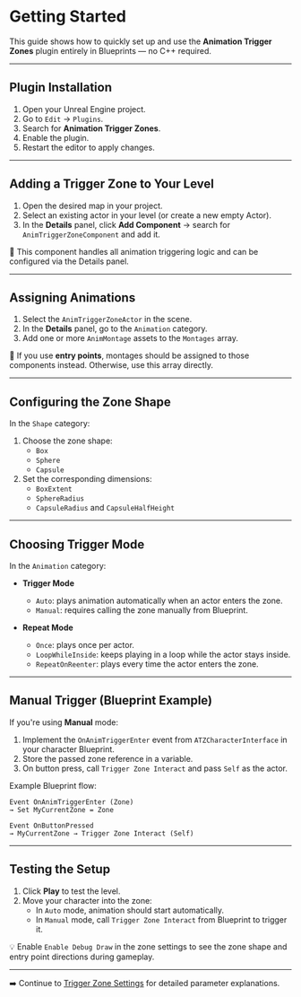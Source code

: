 # Getting Started

This guide shows how to quickly set up and use the **Animation Trigger Zones** plugin entirely in Blueprints — no C++ required.

---

## Plugin Installation

1. Open your Unreal Engine project.
2. Go to `Edit` → `Plugins`.
3. Search for **Animation Trigger Zones**.
4. Enable the plugin.
5. Restart the editor to apply changes.

---

## Adding a Trigger Zone to Your Level

1. Open the desired map in your project.
2. Select an existing actor in your level (or create a new empty Actor).
3. In the **Details** panel, click **Add Component** → search for `AnimTriggerZoneComponent` and add it.

🎯 This component handles all animation triggering logic and can be configured via the Details panel.

---

## Assigning Animations

1. Select the `AnimTriggerZoneActor` in the scene.
2. In the **Details** panel, go to the `Animation` category.
3. Add one or more `AnimMontage` assets to the `Montages` array.

📌 If you use **entry points**, montages should be assigned to those components instead. Otherwise, use this array directly.

---

## Configuring the Zone Shape

In the `Shape` category:

1. Choose the zone shape:
   - `Box`
   - `Sphere`
   - `Capsule`
2. Set the corresponding dimensions:
   - `BoxExtent`
   - `SphereRadius`
   - `CapsuleRadius` and `CapsuleHalfHeight`

<!-- PLACEHOLDER: SCREENSHOT_SHAPE_SETTINGS -->

---

## Choosing Trigger Mode

In the `Animation` category:

- **Trigger Mode**  
  - `Auto`: plays animation automatically when an actor enters the zone.  
  - `Manual`: requires calling the zone manually from Blueprint.

- **Repeat Mode**  
  - `Once`: plays once per actor.  
  - `LoopWhileInside`: keeps playing in a loop while the actor stays inside.  
  - `RepeatOnReenter`: plays every time the actor enters the zone.

---

## Manual Trigger (Blueprint Example)

If you're using **Manual** mode:

1. Implement the `OnAnimTriggerEnter` event from `ATZCharacterInterface` in your character Blueprint.
2. Store the passed zone reference in a variable.
3. On button press, call `Trigger Zone Interact` and pass `Self` as the actor.

<!-- PLACEHOLDER: SCREENSHOT_TRIGGER_ZONE_INTERACT -->

Example Blueprint flow:

```blueprint
Event OnAnimTriggerEnter (Zone)
→ Set MyCurrentZone = Zone

Event OnButtonPressed
→ MyCurrentZone → Trigger Zone Interact (Self)
```

---

## Testing the Setup

1. Click **Play** to test the level.
2. Move your character into the zone:
   - In `Auto` mode, animation should start automatically.
   - In `Manual` mode, call `Trigger Zone Interact` from Blueprint to trigger it.

💡 Enable `Enable Debug Draw` in the zone settings to see the zone shape and entry point directions during gameplay.

---

➡️ Continue to [Trigger Zone Settings](trigger-zone.md) for detailed parameter explanations.
